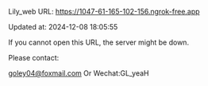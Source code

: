 Lily_web URL: https://1047-61-165-102-156.ngrok-free.app

Updated at: 2024-12-08 18:05:55

If you cannot open this URL, the server might be down.

Please contact: 

goley04@foxmail.com Or Wechat:GL_yeaH